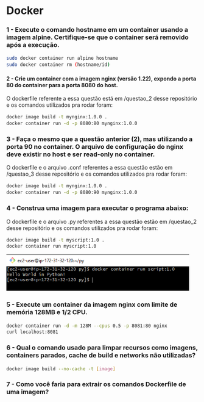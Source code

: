 # Docker

### 1 - Execute o comando hostname em um container usando a imagem alpine. Certifique-se que o container será removido após a execução.

```bash
sudo docker container run alpine hostname
sudo docker container rm (hostname/id)
```

#### 2 - Crie um container com a imagem nginx (versão 1.22), expondo a porta 80 do container para a porta 8080 do host.
 O dockerfile referente a essa questão está em /questao_2 desse repositório e os comandos utilizados pra rodar foram:
```bash
docker image build -t mynginx:1.0.0 .
docker container run -d -p 8080:80 mynginx:1.0.0
```

### 3 - Faça o mesmo que a questão anterior (2), mas utilizando a porta 90 no container. O arquivo de configuração do nginx deve existir no host e ser read-only no container.
 O dockerfile e o arquivo .conf referentes a essa questão estão em /questao_3 desse repositório e os comandos utilizados pra rodar foram:
```bash
docker image build -t mynginx:1.0.0 .
docker container run -d -p 8080:90 mynginx:1.0.0 
```

### 4 - Construa uma imagem para executar o programa abaixo:
O dockerfile e o arquivo .py referentes a essa questão estão em /questao_2 desse repositório e os comandos utilizados pra rodar foram:
```bash
docker image build -t myscript:1.0 .
docker container run myscript:1.0
```
![alt text](questao_4/script_rodando.png)

### 5 - Execute um container da imagem nginx com limite de memória 128MB e 1/2 CPU.
```bash
docker container run -d -m 128M --cpus 0.5 -p 8081:80 nginx
curl localhost:8081
```

### 6 - Qual o comando usado para limpar recursos como imagens, containers parados, cache de build e networks não utilizadas?
```bash
docker image build --no-cache -t [image]
```
### 7 - Como você faria para extrair os comandos Dockerfile de uma imagem?
